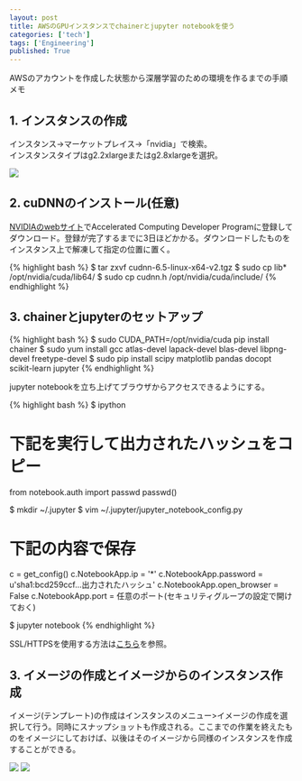 ```yaml
---
layout: post
title: AWSのGPUインスタンスでchainerとjupyter notebookを使う
categories: ['tech']
tags: ['Engineering']
published: True
---
```


AWSのアカウントを作成した状態から深層学習のための環境を作るまでの手順メモ

## 1. インスタンスの作成

インスタンス->マーケットプレイス->「nvidia」で検索。<br>インスタンスタイプはg2.2xlargeまたはg2.8xlargeを選択。

<img src="https://dl.dropboxusercontent.com/u/12208857/img/aws-chainer01.png" class="image-on-frame-medium">

## 2. cuDNNのインストール(任意)

[NVIDIAのwebサイト](https://developer.nvidia.com/cudnn)でAccelerated Computing Developer Programに登録してダウンロード。登録が完了するまでに3日ほどかかる。ダウンロードしたものをインスタンス上で解凍して指定の位置に置く。

{% highlight bash %}
$ tar zxvf cudnn-6.5-linux-x64-v2.tgz
$ sudo cp lib* /opt/nvidia/cuda/lib64/
$ sudo cp cudnn.h /opt/nvidia/cuda/include/
{% endhighlight %}

## 3. chainerとjupyterのセットアップ

{% highlight bash %}
$ sudo CUDA_PATH=/opt/nvidia/cuda pip install chainer
$ sudo yum install gcc atlas-devel lapack-devel blas-devel libpng-devel freetype-devel
$ sudo pip install scipy matplotlib pandas docopt scikit-learn jupyter
{% endhighlight %}

jupyter notebookを立ち上げてブラウザからアクセスできるようにする。

{% highlight bash %}
$ ipython
# 下記を実行して出力されたハッシュをコピー
from notebook.auth import passwd
passwd()

$ mkdir ~/.jupyter
$ vim ~/.jupyter/jupyter_notebook_config.py
# 下記の内容で保存
c = get_config()
c.NotebookApp.ip = '*'
c.NotebookApp.password = u'sha1:bcd259ccf...出力されたハッシュ'
c.NotebookApp.open_browser = False
c.NotebookApp.port = 任意のポート(セキュリティグループの設定で開けておく)

$ jupyter notebook
{% endhighlight %}

SSL/HTTPSを使用する方法は[こちら](http://jupyter-notebook.readthedocs.io/en/latest/public_server.html)を参照。

## 3. イメージの作成とイメージからのインスタンス作成

イメージ(テンプレート)の作成はインスタンスのメニュー>イメージの作成を選択して行う。同時にスナップショットも作成される。ここまでの作業を終えたものをイメージにしておけば、以後はそのイメージから同様のインスタンスを作成することができる。

<img src="https://dl.dropboxusercontent.com/u/12208857/img/aws-chainer02.png" class="image-on-frame-medium">

<img src="https://dl.dropboxusercontent.com/u/12208857/img/aws-chainer03.png" class="image-on-frame-medium">